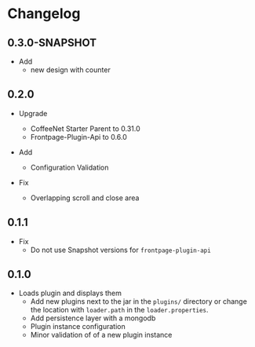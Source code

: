 # Changelog

## 0.3.0-SNAPSHOT

* Add
  * new design with counter

## 0.2.0

* Upgrade
  * CoffeeNet Starter Parent to 0.31.0
  * Frontpage-Plugin-Api to 0.6.0

* Add
  * Configuration Validation

* Fix
  * Overlapping scroll and close area

## 0.1.1

* Fix
  * Do not use Snapshot versions for `frontpage-plugin-api`


## 0.1.0

* Loads plugin and displays them
  * Add new plugins next to the jar in the `plugins/`
    directory or change the location with `loader.path`
    in the `loader.properties`.
  * Add persistence layer with a mongodb
  * Plugin instance configuration
  * Minor validation of of a new plugin instance
